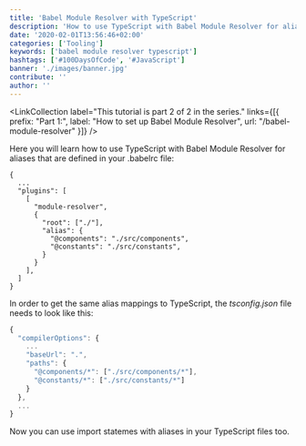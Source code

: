```yaml
---
title: 'Babel Module Resolver with TypeScript'
description: 'How to use TypeScript with Babel Module Resolver for aliases that are defined in your .babelrc file ...'
date: '2020-02-01T13:56:46+02:00'
categories: ['Tooling']
keywords: ['babel module resolver typescript']
hashtags: ['#100DaysOfCode', '#JavaScript']
banner: './images/banner.jpg'
contribute: ''
author: ''
---
```


<Sponsorship />

<LinkCollection label="This tutorial is part 2 of 2 in the series." links={[{ prefix: "Part 1:", label: "How to set up Babel Module Resolver", url: "/babel-module-resolver" }]} />

Here you will learn how to use TypeScript with Babel Module Resolver for aliases that are defined in your .babelrc file:

```javascript{}
{
  ...
  "plugins": [
    [
      "module-resolver",
      {
        "root": ["./"],
        "alias": {
          "@components": "./src/components",
          "@constants": "./src/constants",
        }
      }
    ],
  ]
}
```

In order to get the same alias mappings to TypeScript, the _tsconfig.json_ file needs to look like this:

```javascript
{
  "compilerOptions": {
    ...
    "baseUrl": ".",
    "paths": {
      "@components/*": ["./src/components/*"],
      "@constants/*": ["./src/constants/*"]
    }
  },
  ...
}
```

Now you can use import statemes with aliases in your TypeScript files too.
